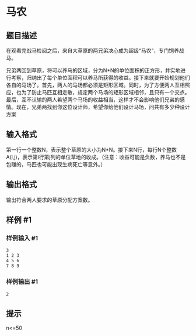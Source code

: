 # 马农

## 题目描述

在观看完战马检阅之后，来自大草原的两兄弟决心成为超级“马农”，专门饲养战马。

兄弟两回到草原，将可以养马的区域，分为N\*N的单位面积的正方形，并实地进行考察，归纳出了每个单位面积可以养马所获得的收益。接下来就要开始规划他们各自的马场了。首先，两人的马场都必须是矩形区域。同时，为了方便两人互相照应，也为了防止马匹互相走散，规定两个马场的矩形区域相邻，且只有一个交点。最后，互不认输的两人希望两个马场的收益相当，这样才不会影响他们兄弟的感情。现在，兄弟两找到你这位设计师，希望你给他们设计马场，问共有多少种设计方案


## 输入格式

第一行一个整数N，表示整个草原的大小为N\*N。接下来N行，每行N个整数A(i,j)，表示第i行第j列的单位草地的收成。（注意：收益可能是负数，养马也不是包赚的，马匹也可能出现生病死亡等意外。）


## 输出格式

输出符合两人要求的草原分配方案数。


## 样例 #1

### 样例输入 #1
```
3
1 2 3
4 5 6
7 8 9
```

### 样例输出 #1

```
2
```

## 提示

n<=50
